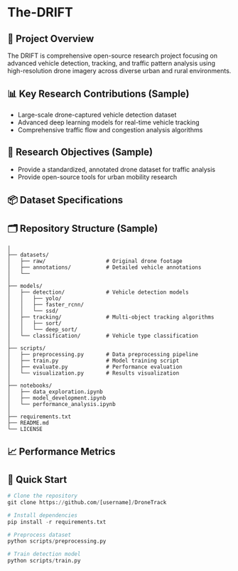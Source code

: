 # The-DRIFT

## 🚀 Project Overview
The DRIFT is comprehensive open-source research project focusing on advanced vehicle detection, tracking, and traffic pattern analysis using high-resolution drone imagery across diverse urban and rural environments.


## 📊 Key Research Contributions (Sample)

* Large-scale drone-captured vehicle detection dataset
* Advanced deep learning models for real-time vehicle tracking
* Comprehensive traffic flow and congestion analysis algorithms

## 🔬 Research Objectives (Sample)
* Provide a standardized, annotated drone dataset for traffic analysis
* Provide open-source tools for urban mobility research

## 📦 Dataset Specifications

## 🗂️ Repository Structure (Sample)

```DroneTrack/
│
├── datasets/
│   ├── raw/                   # Original drone footage
│   ├── annotations/           # Detailed vehicle annotations
│   └── 
│
├── models/
│   ├── detection/             # Vehicle detection models
│   │   ├── yolo/
│   │   ├── faster_rcnn/
│   │   └── ssd/
│   ├── tracking/              # Multi-object tracking algorithms
│   │   ├── sort/
│   │   └── deep_sort/
│   └── classification/        # Vehicle type classification
│
├── scripts/
│   ├── preprocessing.py       # Data preprocessing pipeline
│   ├── train.py               # Model training script
│   ├── evaluate.py            # Performance evaluation
│   └── visualization.py       # Results visualization
│
├── notebooks/
│   ├── data_exploration.ipynb
│   ├── model_development.ipynb
│   └── performance_analysis.ipynb
│
├── requirements.txt
├── README.md
└── LICENSE
```

## 📈 Performance Metrics


## 🚀 Quick Start 
```python
# Clone the repository
git clone https://github.com/[username]/DroneTrack

# Install dependencies
pip install -r requirements.txt

# Preprocess dataset
python scripts/preprocessing.py

# Train detection model
python scripts/train.py
```




